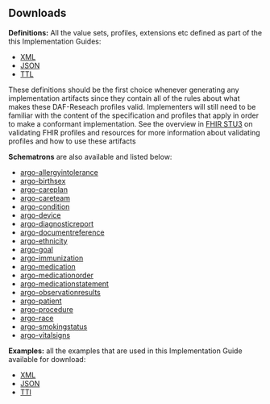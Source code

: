 ## Downloads

**Definitions:** All the value sets, profiles, extensions etc defined as part of the this Implementation Guides:

- [XML](definitions.xml.zip)
- [JSON](definitions.json.zip)
- [TTL](definitions.ttl.zip)

These definitions should be the first choice whenever generating any implementation artifacts since they contain all of the rules about what makes these DAF-Reseach profiles valid. Implementers will still need to be familiar with the content of the specification and profiles that apply in order to make a conformant implementation.  See the overview in [FHIR STU3](http://build.fhir.org/validation.html) on validating FHIR profiles and resources for more information about validating profiles and how to use these artifacts

**Schematrons** are also available and listed below:


- [argo-allergyintolerance](argo-allergyintolerance.sch)
- [argo-birthsex](argo-birthsex.sch)
- [argo-careplan](argo-careplan.sch)
- [argo-careteam](argo-careteam.sch)
- [argo-condition](argo-condition.sch)
- [argo-device](argo-device.sch)
- [argo-diagnosticreport](argo-diagnosticreport.sch)
- [argo-documentreference](argo-documentreference.sch)
- [argo-ethnicity](argo-ethnicity.sch)
- [argo-goal](argo-goal.sch)
- [argo-immunization](argo-immunization.sch)
- [argo-medication](argo-medication.sch)
- [argo-medicationorder](argo-medicationorder.sch)
- [argo-medicationstatement](argo-medicationstatement.sch)
- [argo-observationresults](argo-observationresults.sch)
- [argo-patient](argo-patient.sch)
- [argo-procedure](argo-procedure.sch)
- [argo-race](argo-race.sch)
- [argo-smokingstatus](argo-smokingstatus.sch)
- [argo-vitalsigns](argo-vitalsigns.sch)

**Examples:** all the examples that are used in this Implementation Guide available for download:

- [XML](examples.xml.zip)
- [JSON](examples.json.zip)
- [TTl](examples.ttl.zip)
